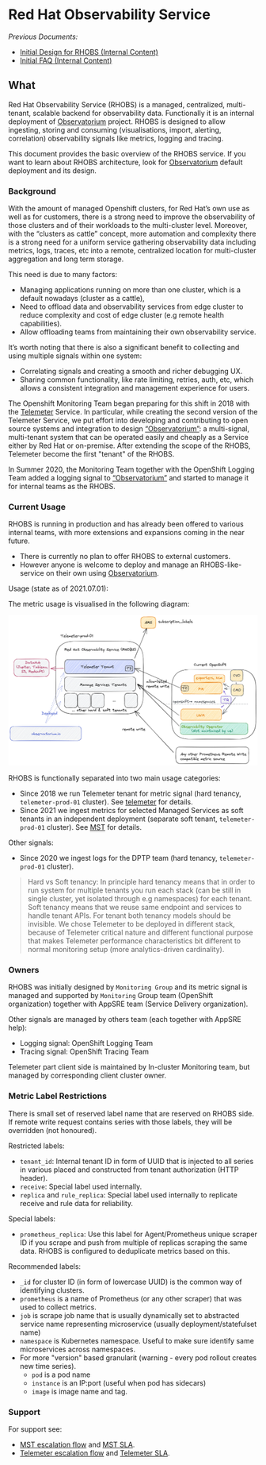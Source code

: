 # Red Hat Observability Service

*Previous Documents:*

* [Initial Design for RHOBS (Internal Content)](https://docs.google.com/document/d/1cSz_ZbS35mk8Op92xhB9ijW1ivOtJuD1uAzPiBdSUqs/edit)
* [Initial FAQ (Internal Content)](https://docs.google.com/document/d/1_xnJBS3v7n4m229L3tqCqBXzZy55yu6dxCJY-vh_Egs/edit)

## What

Red Hat Observability Service (RHOBS) is a managed, centralized, multi-tenant, scalable backend for observability data. Functionally it is an internal deployment of [Observatorium](../../Projects/Observability/observatorium.md) project. RHOBS is designed to allow ingesting, storing and consuming (visualisations, import, alerting, correlation) observability signals like metrics, logging and tracing.

This document provides the basic overview of the RHOBS service. If you want to learn about RHOBS architecture, look for [Observatorium](https://observatorium.io) default deployment and its design.

### Background

With the amount of managed Openshift clusters, for Red Hat’s own use as well as for customers, there is a strong need to improve the observability of those clusters and of their workloads to the multi-cluster level. Moreover, with the “clusters as cattle” concept, more automation and complexity there is a strong need for a uniform service gathering observability data including metrics, logs, traces, etc into a remote, centralized location for multi-cluster aggregation and long term storage.

This need is due to many factors:

* Managing applications running on more than one cluster, which is a default nowadays (cluster as a cattle),
* Need to offload data and observability services from edge cluster to reduce complexity and cost of edge cluster (e.g remote health capabilities).
* Allow offloading teams from maintaining their own observability service.

It’s worth noting that there is also a significant benefit to collecting and using multiple signals within one system:
* Correlating signals and creating a smooth and richer debugging UX.
* Sharing common functionality, like rate limiting, retries, auth, etc, which allows a consistent integration and management experience for users.

The Openshift Monitoring Team began preparing for this shift in 2018 with the [Telemeter](use-cases/telemetry.md) Service. In particular, while creating the second version of the Telemeter Service, we put effort into developing and contributing to open source systems and integration to design [“Observatorium”](../../Projects/Observability/observatorium.md): a multi-signal, multi-tenant system that can be operated easily and cheaply as a Service either by Red Hat or on-premise. After extending the scope of the RHOBS, Telemeter become the first "tenant" of the RHOBS.

In Summer 2020, the Monitoring Team together with the OpenShift Logging Team added a logging signal to [“Observatorium”](../../Projects/Observability/observatorium.md) and started to manage it for internal teams as the RHOBS.

### Current Usage

RHOBS is running in production and has already been offered to various internal teams, with more extensions and expansions coming in the near future.

* There is currently no plan to offer RHOBS to external customers.
* However anyone is welcome to deploy and manage an RHOBS-like-service on their own using [Observatorium](../../Projects/Observability/observatorium.md).

Usage (state as of 2021.07.01):

The metric usage is visualised in the following diagram:

![RHOBS](../../assets/rhobs.png)

RHOBS is functionally separated into two main usage categories:

* Since 2018 we run Telemeter tenant for metric signal (hard tenancy, `telemeter-prod-01` cluster). See [telemeter](use-cases/telemetry.md) for details.
* Since 2021 we ingest metrics for selected Managed Services as soft tenants in an independent deployment (separate soft tenant, `telemeter-prod-01` cluster). See [MST](use-cases/observability.md) for details.

Other signals:

* Since 2020 we ingest logs for the DPTP team (hard tenancy, `telemeter-prod-01` cluster).

> Hard vs Soft tenancy: In principle hard tenancy means that in order to run system for multiple tenants you run each stack (can be still in single cluster, yet isolated through e.g namespaces) for each tenant. Soft tenancy means that we reuse same endpoint and services to handle tenant APIs. For tenant both tenancy models should be invisible. We chose Telemeter to be deployed in different stack, because of Telemeter critical nature and different functional purpose that makes Telemeter performance characteristics bit different to normal monitoring setup (more analytics-driven cardinality).

### Owners

RHOBS was initially designed by `Monitoring Group` and its metric signal is managed and supported by `Monitoring` Group team (OpenShift organization) together with AppSRE team (Service Delivery organization).

Other signals are managed by others team (each together with AppSRE help):

* Logging signal: OpenShift Logging Team
* Tracing signal: OpenShift Tracing Team

Telemeter part client side is maintained by In-cluster Monitoring team, but managed by corresponding client cluster owner.

### Metric Label Restrictions

There is small set of reserved label name that are reserved on RHOBS side. If remote write request contains series with those labels, they will be overridden (not honoured).

Restricted labels:

* `tenant_id`: Internal tenant ID in form of UUID that is injected to all series in various placed and constructed from tenant authorization (HTTP header).
* `receive`: Special label used internally.
* `replica` and `rule_replica`: Special label used internally to replicate receive and rule data for reliability.

Special labels:

* `prometheus_replica`: Use this label for Agent/Prometheus unique scraper ID if you scrape and push from multiple of replicas scraping the same data. RHOBS is configured to deduplicate metrics based on this.

Recommended labels:

* `_id` for cluster ID (in form of lowercase UUID) is the common way of identifying clusters.
* `prometheus` is a name of Prometheus (or any other scraper) that was used to collect metrics.
* `job` is scrape job name that is usually dynamically set to abstracted service name representing microservice (usually deployment/statefulset name)
* `namespace` is Kubernetes namespace. Useful to make sure identify same microservices across namespaces.
* For more "version" based granularit (warning - every pod rollout creates new time series).
  * `pod` is a pod name
  * `instance` is an IP:port (useful when pod has sidecars)
  * `image` is image name and tag.

### Support

For support see:

* [MST escalation flow](use-cases/observability.md#support) and [MST SLA](use-cases/observability.md#service-level-agreement).
* [Telemeter escalation flow](use-cases/telemetry.md#support) and [Telemeter SLA](use-cases/telemetry.md#service-level-agreement).
